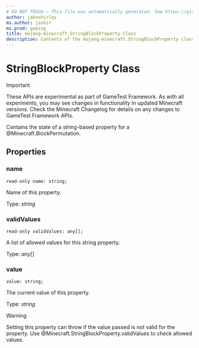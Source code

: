 ```yaml
---
# DO NOT TOUCH — This file was automatically generated. See https://github.com/Mojang/MinecraftScriptingApiDocsGenerator to modify descriptions, examples, etc.
author: jakeshirley
ms.author: jashir
ms.prod: gaming
title: mojang-minecraft.StringBlockProperty Class
description: Contents of the mojang-minecraft.StringBlockProperty class.
---
```

# StringBlockProperty Class
>[!IMPORTANT]
>These APIs are experimental as part of GameTest Framework. As with all experiments, you may see changes in functionality in updated Minecraft versions. Check the Minecraft Changelog for details on any changes to GameTest Framework APIs.

Contains the state of a string-based property for a @Minecraft.BlockPermutation.

## Properties
### **name**
`read-only name: string;`

Name of this property.

Type: *string*


### **validValues**
`read-only validValues: any[];`

A list of allowed values for this string property.

Type: *any*[]


### **value**
`value: string;`

The current value of this property.

Type: *string*

> [!WARNING]
> Setting this property can throw if the value passed is not valid for the property. Use @Minecraft.StringBlockProperty.validValues to check allowed values.



